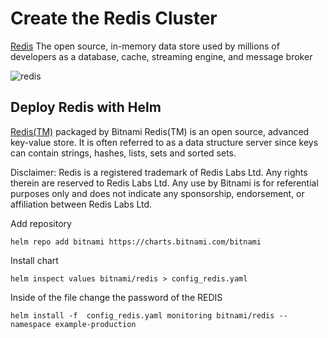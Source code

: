 # Create the Redis Cluster

[Redis](https://redis.io/) The open source, in-memory data store used by millions of developers as a database, cache, streaming engine, and message broker

![redis](https://www.bolchhanepal.com/wp-content/uploads/2019/02/Redis-labs-logo-1.png ':size=70%')

## Deploy Redis with Helm

[Redis(TM)](https://artifacthub.io/packages/helm/bitnami/redis) packaged by Bitnami
Redis(TM) is an open source, advanced key-value store. It is often referred to as a data structure server since keys can contain strings, hashes, lists, sets and sorted sets.

Disclaimer: Redis is a registered trademark of Redis Labs Ltd. Any rights therein are reserved to Redis Labs Ltd. Any use by Bitnami is for referential purposes only and does not indicate any sponsorship, endorsement, or affiliation between Redis Labs Ltd.



Add repository

    helm repo add bitnami https://charts.bitnami.com/bitnami

Install chart

    helm inspect values bitnami/redis > config_redis.yaml

Inside of the file change the password of the REDIS

    helm install -f  config_redis.yaml monitoring bitnami/redis --namespace example-production 

